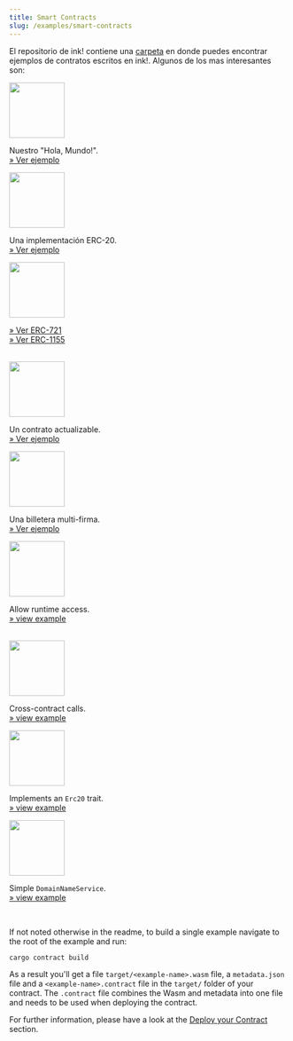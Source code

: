 ```yaml
---
title: Smart Contracts
slug: /examples/smart-contracts
---
```


El repositorio de ink! contiene una <a href="https://github.com/paritytech/ink/tree/master/examples">carpeta</a>
en donde puedes encontrar ejemplos de contratos escritos en ink!. 
Algunos de los mas interesantes son:

<div className="row">
    <div className="col text--center">
        <a href="https://github.com/paritytech/ink/tree/master/examples/flipper"><img src="/img/icons/flipper.svg" width="100" /></a>
        <p>
            Nuestro "Hola, Mundo!".<br/>
            <a href="https://github.com/paritytech/ink/tree/master/examples/flipper">
                » Ver ejemplo
            </a>
        </p>
    </div>
    <div className="col text--center">
        <a href="https://github.com/paritytech/ink/tree/master/examples/erc20"><img src="/img/icons/erc20.svg" width="100" /></a>
        <p>
            Una implementación ERC-20.<br/>
            <a href="https://github.com/paritytech/ink/tree/master/examples/erc20">
                » Ver ejemplo
            </a>
        </p>
    </div>
    <div className="col text--center">
        <a href="https://github.com/paritytech/ink/tree/master/examples/erc721"><img src="/img/icons/nft.svg" width="100" /></a>
        <p>
            <a href="https://github.com/paritytech/ink/tree/master/examples/erc721">
                » Ver ERC-721
            </a>
            <br/>
            <a href="https://github.com/paritytech/ink/tree/master/examples/erc1155">
                » Ver ERC-1155
            </a>
        </p>
    </div>
</div>

<br/>

<div className="row">
    <div className="col text--center">
        <a href="https://github.com/paritytech/ink/tree/master/examples/upgradeable-contracts"><img src="/img/icons/upgradable.svg" width="100" /></a>
        <p>
            Un contrato actualizable.<br/>
            <a href="https://github.com/paritytech/ink/tree/master/examples/upgradeable-contracts">
                » Ver ejemplo
            </a>
        </p>
    </div>
    <div className="col text--center">
        <a href="https://github.com/paritytech/ink/tree/master/examples/multisig"><img src="/img/icons/multisig.svg" width="100" /></a>
        <p>
            Una billetera multi-firma.<br/>
            <a href="https://github.com/paritytech/ink/tree/master/examples/multisig">
                » Ver ejemplo
            </a>
        </p>
    </div>
    <div className="col text--center">
        <a href="https://github.com/paritytech/ink/tree/master/examples/rand-extension"><img src="/img/icons/rand-extension.svg" width="100" /></a>
        <p>
            Allow runtime access.<br/>
            <a href="https://github.com/paritytech/ink/tree/master/examples/rand-extension">
                » view example
            </a>
        </p>
    </div>
</div>

<br/>

<div className="row">
    <div className="col text--center">
        <a href="https://github.com/paritytech/ink/tree/master/examples/delegator"><img src="/img/icons/delegator.svg" width="100" /></a>
        <p>
            Cross-contract calls.<br/>
            <a href="https://github.com/paritytech/ink/tree/master/examples/delegator">
                » view example
            </a>
        </p>
    </div>
    <div className="col text--center">
        <a href="https://github.com/paritytech/ink/tree/master/examples/trait-erc20"><img src="/img/icons/trait-erc20.svg" width="100" /></a>
        <p>
            Implements an <code>Erc20</code> trait.<br/>
            <a href="https://github.com/paritytech/ink/tree/master/examples/trait-erc20">
                » view example
            </a>
        </p>
    </div>
    <div className="col text--center">
        <a href="https://github.com/paritytech/ink/tree/master/examples/dns"><img src="/img/icons/dns.svg" width="100" /></a>
        <p>
            Simple <code>DomainNameService</code>.<br/>
            <a href="https://github.com/paritytech/ink/tree/master/examples/dns">
                » view example
            </a>
        </p>
    </div>
</div>

<br/>

If not noted otherwise in the readme, to build a single example navigate to the root of
the example and run:

```bash
cargo contract build
```

As a result you'll get a file `target/<example-name>.wasm` file, a `metadata.json` file
and a `<example-name>.contract` file in the `target/` folder of your contract.
The `.contract` file combines the Wasm and metadata into one file and needs to be used
when deploying the contract.

For further information, please have a look at the
[Deploy your Contract](/getting-started/deploy-your-contract) section.

